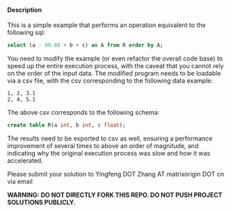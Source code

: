 #### Description

This is a simple example that performs an operation equivalent to the following sql:

```sql
select (a - 99.88 + b + c) as A from R order by A;
```

You need to modify the example (or even refactor the overall code base) to speed up the entire execution process, with the caveat that you cannot rely on the order of the input data. The modified program needs to be loadable via a csv file, with the csv corresponding to the following data example:

```csv
1, 2, 3.1
2, 4, 5.1
```

The above csv corresponds to the following schema:

```sql
create table R(a int, b int, c float);
```

The results need to be exported to csv as well, ensuring a performance improvement of several times to above an order of magnitude, and indicating why the original execution process was slow and how it was accelerated. 

Please submit your solution to  Yingfeng DOT Zhang AT matrixorigin DOT cn via email

**WARNING: DO NOT DIRECTLY FORK THIS REPO. DO NOT PUSH PROJECT SOLUTIONS PUBLICLY.**
